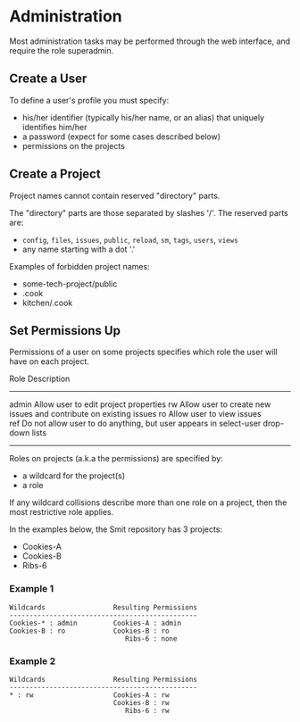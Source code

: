 # Administration

Most administration tasks may be performed through the web interface, and require the role superadmin.

## Create a User

To define a user's profile you must specify:

- his/her identifier (typically his/her name, or an alias) that uniquely identifies him/her
- a password (expect for some cases described below)
- permissions on the projects


## Create a Project

Project names cannot contain reserved "directory" parts.

The "directory" parts are those separated by slashes '/'. The reserved parts are:

- `config`, `files`, `issues`, `public`, `reload`, `sm`, `tags`, `users`, `views`
- any name starting with a dot '.'

Examples of forbidden project names:

- some-tech-project/public
- .cook
- kitchen/.cook


## Set Permissions Up

Permissions of a user on some projects specifies which role the user will have on each project.


 Role    Description 
-------  ------------
admin    Allow user to edit project properties 
rw       Allow user to create new issues and contribute on existing issues 
ro       Allow user to view issues  
ref      Do not allow user to do anything, but user appears in select-user drop-down lists 
-------  ------------

Roles on projects (a.k.a the permissions) are specified by:

- a wildcard for the project(s)
- a role

If any wildcard collisions describe more than one role on a project, then the most restrictive role applies.

In the examples below, the Smit repository has 3 projects:

- Cookies-A
- Cookies-B
- Ribs-6

### Example 1

```
Wildcards                 Resulting Permissions
-----------------------------------------------
Cookies-* : admin         Cookies-A : admin
Cookies-B : ro            Cookies-B : ro
                             Ribs-6 : none
```

### Example 2

```
Wildcards                 Resulting Permissions
-----------------------------------------------
* : rw                    Cookies-A : rw
                          Cookies-B : rw
                             Ribs-6 : rw
```





